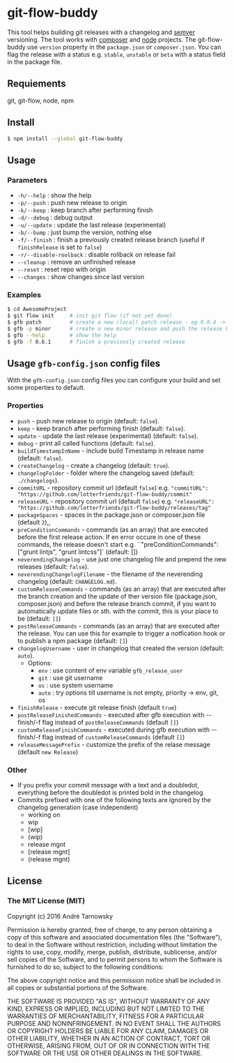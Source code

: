 # git-flow-buddy
This tool helps building git releases with a changelog and [semver](http://semver.org/) versioning. The tool works with [composer](https://getcomposer.org/) and [node](https://www.npmjs.org) projects. The git-flow-buddy use `version` property in the `package.json` or `composer.json`. You can flag the release with a status e.g. `stable`, `unstable` or `beta` with a status field in the package file.

## Requiements
git, git-flow, node, npm

## Install
```bash
$ npm install --global git-flow-buddy
```

## Usage

### Parameters
* `-h/--help`             : show the help
* `-p/--push`             : push new release to origin
* `-k/--keep`             : keep branch after performing finish
* `-d/--debug`            : debug output
* `-u/--update`           : update the last release (experimental)
* `-b/--bump`             : just bump the version, nothing else
* `-f/--finish`           : finish a previously created release branch (useful if `finishRelease` is set to `false`)
* `-r/--disable-roolback` :  disable rollback on release fail
* `--cleanup`             : remove an unfinished release
* `--reset`               : reset repo with origin
* `--changes`             : show changes since last version

### Examples
```bash
$ cd AwesomeProject
$ git flow init     # init git flow (if not yet done) 
$ gfb patch         # create a new (local) patch release - eg 0.0.4 -> 0.0.5
$ gfb -p minor      # create a new minor release and push the release branch and tag to the server - eg 0.2.4 -> 0.3.0
$ gfb --help        # show the help
$ gfb -f 0.6.1      # finish a previously created release
```

## Usage `gfb-config.json` config files
With the `gfb-config.json` config files you can configure your build and set some properties to default.

### Properties

- `push` - push new release to origin (default: `false`).
- `keep` - keep branch after performing finish (default: `false`).
- `update` - update the last release (experimental) (default: `false`).
- `debug` - print all called functions (default: `false`).
- `buildTimestampInName` - include build Timestamp in release name  (default: `false`).
- `createChangelog` - create a changelog  (default: `true`).
- `changelogFolder` - folder where the changelog saved  (default: `./changelogs`).
- `commitURL` - repository commit url (default `false`) e.g. `"commitURL": "https://github.com/lotterfriends/git-flow-buddy/commit"`
- `releaseURL` - repository commit url (default `false`) e.g. `"releaseURL": "https://github.com/lotterfriends/git-flow-buddy/releases/tag"`
- `packageSpaces` - spaces in the package.json or composer.json file (default `2`),,
- `preConditionCommands` - commands (as an array) that are executed before the first release action. If en error occure in one of these commands, the release doesn't start e.g. ``"preConditionCommands": ["grunt lintjs", "grunt lintcss"]` (default: [])
- `neverendingChangelog` - use just one changelog file and prepend the new releases (default: `false`).
- `neverendingChangelogFilename` - the filename of the neverending changelog  (default: `CHANGELOG.md`).
- `customReleaseCommands` - commands (as an array) that are executed after the branch creation and the update of ther version file (package.json, composer.json) and before the release branch commit, if you want to automatically update files or sth. with the commit, this is your place to be  (default: `[]`)
- `postReleaseCommands` - commands (as an array) that are executed after the release. You can use this for example to trigger a notfication hook or to publish a npm package (default: `[]`)
- `changelogUsername` - user in changelog that created the version  (default: `auto`).
  * Options:
      - `env` : use content of env variable `gfb_release_user`
      - `git` : use git username
      - `os` : use system username
      - `auto` : try options till username is not empty, priority -> env, git, os
- `finishRelease` - execute git release finish (default `true`)
- `postReleaseFinishedCommands` - executed after gfb execution with --finish/-f flag instead of `postReleaseCommands` (default `[]`)
- `customReleaseFinishCommands` - executed during gfb execution with --finish/-f flag instead of `customReleaseCommands` (default `[]`)
- `releaseMessagePrefix` - customize the prefix of the relase message (default `new Release`)
### Other
- If you prefix your commit message with a text and a doubledot, everything before the doubledot is printed bold in the changelog.
- Commits prefixed with one of the following texts are ignored by the changelog generation (case independent)
  * working on
  * wip
  * [wip]
  * (wip)
  * release mgnt
  * [release mgnt]
  * (release mgnt)


## License

### The MIT License (MIT)

Copyright (c) 2016 André Tarnowsky

Permission is hereby granted, free of charge, to any person obtaining a copy
of this software and associated documentation files (the "Software"), to deal
in the Software without restriction, including without limitation the rights
to use, copy, modify, merge, publish, distribute, sublicense, and/or sell
copies of the Software, and to permit persons to whom the Software is
furnished to do so, subject to the following conditions:

The above copyright notice and this permission notice shall be included in all
copies or substantial portions of the Software.

THE SOFTWARE IS PROVIDED "AS IS", WITHOUT WARRANTY OF ANY KIND, EXPRESS OR
IMPLIED, INCLUDING BUT NOT LIMITED TO THE WARRANTIES OF MERCHANTABILITY,
FITNESS FOR A PARTICULAR PURPOSE AND NONINFRINGEMENT. IN NO EVENT SHALL THE
AUTHORS OR COPYRIGHT HOLDERS BE LIABLE FOR ANY CLAIM, DAMAGES OR OTHER
LIABILITY, WHETHER IN AN ACTION OF CONTRACT, TORT OR OTHERWISE, ARISING FROM,
OUT OF OR IN CONNECTION WITH THE SOFTWARE OR THE USE OR OTHER DEALINGS IN THE
SOFTWARE.
